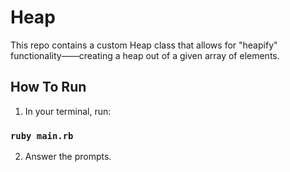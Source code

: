 # Heap

This repo contains a custom Heap class that allows for "heapify" functionality——creating a heap out of a given array of elements.

## How To Run

1. In your terminal, run:

### `ruby main.rb`
2. Answer the prompts.
